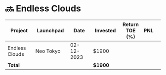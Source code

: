 # 🔜 Endless Clouds



<table data-full-width="true"><thead><tr><th width="141">Project</th><th width="138">Launchpad</th><th width="132">Date</th><th width="133">Invested</th><th>Return TGE (%)</th><th>PNL</th><th></th></tr></thead><tbody><tr><td>Endless Clouds</td><td>Neo Tokyo</td><td>02-12-2023</td><td>$1900</td><td></td><td></td><td></td></tr><tr><td><strong>Total</strong></td><td></td><td></td><td><strong>$1900</strong></td><td></td><td></td><td></td></tr></tbody></table>

